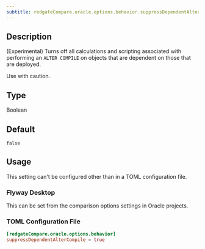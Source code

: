 ```yaml
---
subtitle: redgateCompare.oracle.options.behavior.suppressDependentAlterCompile
---
```


## Description

(Experimental)
Turns off all calculations and scripting associated with performing an `ALTER COMPILE` on objects that are dependent on those that are deployed.

Use with caution.

## Type

Boolean

## Default

`false`

## Usage

This setting can't be configured other than in a TOML configuration file.

### Flyway Desktop

This can be set from the comparison options settings in Oracle projects.

### TOML Configuration File

```toml
[redgateCompare.oracle.options.behavior]
suppressDependentAlterCompile = true
```
